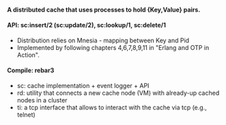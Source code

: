 #### A distributed cache that uses processes to hold {Key,Value} pairs.

#### API: sc:insert/2 (sc:update/2), sc:lookup/1, sc:delete/1

- Distribution relies on Mnesia - mapping between Key and Pid
- Implemented by following chapters 4,6,7,8,9,11 in "Erlang and OTP in Action".

#### Compile: rebar3
 - sc: cache implementation + event logger + API
 - rd: utility that connects a new cache node (VM) with already-up cached nodes in a cluster
 - ti: a tcp interface that allows to interact with the cache via tcp (e.g., telnet)
